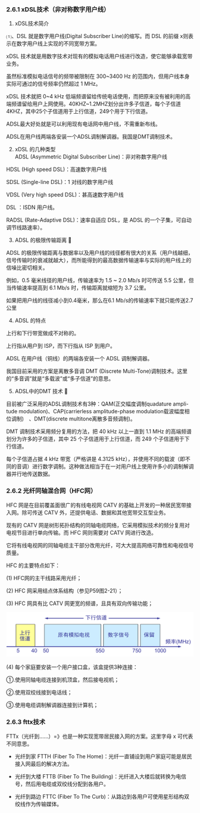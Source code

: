 ### 2.6.1 xDSL技术（非对称数字用户线）

1. xDSL技术简介

⑴、DSL 就是数字用户线\(Digital Subscriber Line\)的缩写。而 DSL 的前缀 x则表示在数字用户线上实现的不同宽带方案。 

xDSL 技术就是用数字技术对现有的模拟电话用户线进行改造，使它能够承载宽带业务。

虽然标准模拟电话信号的频带被限制在 300~3400 Hz 的范围内，但用户线本身实际可通过的信号频率仍然超过 1 MHz。

xDSL 技术就把 0~4 kHz 低端频谱留给传统电话使用，而把原来没有被利用的高端频谱留给用户上网使用。40KHZ~1.2MHZ划分出许多子信道，每个子信道4KHZ，其中25个子信道用于上行信道，249个用于下行信道。

ADSL最大好处就是可以利用现有电话网中用户线，不需重新布线。

ADSL在用户线两端各安装一个ADSL调制解调器。我国是DMT调制技术。




2. xDSL 的几种类型   
ADSL \(Asymmetric Digital Subscriber Line\)：非对称数字用户线

HDSL \(High speed DSL\)：高速数字用户线

SDSL \(Single-line DSL\)：1 对线的数字用户线

VDSL \(Very high speed DSL\)：甚高速数字用户线

DSL ：ISDN 用户线。

RADSL \(Rate-Adaptive DSL\)：速率自适应 DSL，是 ADSL 的一个子集，可自动调节线路速率）。  


3. ADSL 的极限传输距离 

ADSL 的极限传输距离与数据率以及用户线的线径都有很大的关系（用户线越细，信号传输时的衰减就越大），而所能得到的最高数据传输速率与实际的用户线上的信噪比密切相关。

例如，0.5 毫米线径的用户线，传输速率为 1.5 ~ 2.0 Mb/s 时可传送 5.5 公里，但当传输速率提高到 6.1 Mb/s 时，传输距离就缩短为 3.7 公里。

如果把用户线的线径减小到0.4毫米，那么在6.1 Mb/s的传输速率下就只能传送2.7公里  


4. ADSL 的特点

上行和下行带宽做成不对称的。

上行指从用户到 ISP，而下行指从 ISP 到用户。

ADSL 在用户线（铜线）的两端各安装一个 ADSL 调制解调器。

我国目前采用的方案是离散多音调 DMT \(Discrete Multi-Tone\)调制技术。这里的“多音调”就是“多载波”或“多子信道”的意思。  


5. ADSL中的DMT 技术 

目前被广泛采用的ADSL调制技术有3种：QAM\(正交幅度调制quadature ampli-　tude modulation\)、CAP\(carrierless amplitude-phase modulation载波幅度相位调制\)　、DMT\(discrete multitone离散多音频调制\)。


DMT 调制技术采用频分复用的方法，把 40 kHz 以上一直到 1.1 MHz 的高端频谱划分为许多的子信道，其中 25 个子信道用于上行信道，而 249 个子信道用于下行信道。

每个子信道占据 4 kHz 带宽（严格讲是 4.3125 kHz），并使用不同的载波（即不同的音调）进行数字调制。这种做法相当于在一对用户线上使用许多小的调制解调器并行地传送数据。

### 2.6.2 光纤同轴混合网（HFC网）

HFC 网是在目前覆盖面很广的有线电视网 CATV 的基础上开发的一种居民宽带接入网。除可传送 CATV 外，还提供电话、数据和其他宽带交互型业务。

现有的 CATV 网是树形拓扑结构的同轴电缆网络，它采用模拟技术的频分复用对电视节目进行单向传输。而 HFC 网则需要对 CATV 网进行改造。

它将有线电视网的同轴电缆主干部分改用光纤，可大大提高网络可靠性和电视信号质量。

HFC 的主要特点如下：

\(1\) HFC网的主干线路采用光纤；

\(2\) HFC 网采用结点体系结构（参见P59图2-21）；

\(3\) HFC 网具有比 CATV 网更宽的频谱，且具有双向传输功能；

![](assets/HFC.png)

\(4\) 每个家庭要安装一个用户接口盒，该盒提供3种连接：

①.使用同轴电缆连接到机顶盒，然后接电视机；

②.使用双绞线接到电话线；

③.使用电缆调制解调器连接到计算机；

### 2.6.3 fttx技术
FTTx（光纤到……）=》也是一种实现宽带居民接入网的方案。这里字母 x 可代表不同意思。

- 光纤到家 FTTH (Fiber To The Home)：光纤一直铺设到用户家庭可能是居民接入网最后的解决方法。

- 光纤到大楼 FTTB (Fiber To The Building)：光纤进入大楼后就转换为电信号，然后用电缆或双绞线分配到各用户。

- 光纤到路边 FTTC (Fiber To The Curb)：从路边到各用户可使用星形结构双绞线作为传输媒体。
